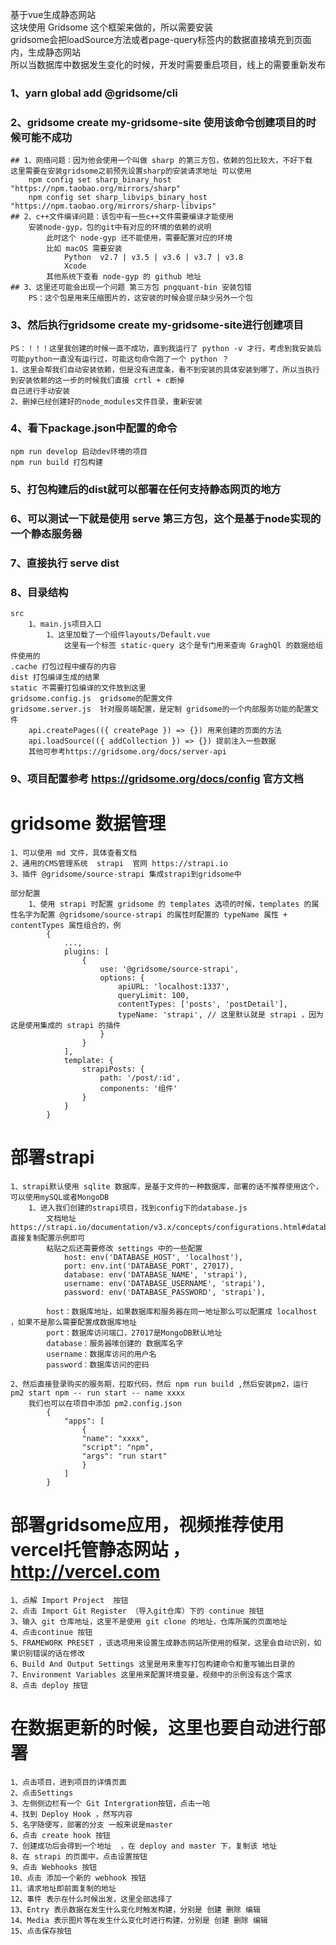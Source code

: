 基于vue生成静态网站  
这块使用 Gridsome 这个框架来做的，所以需要安装  
gridsome会把loadSource方法或者page-query标签内的数据直接填充到页面内，生成静态网站  
所以当数据库中数据发生变化的时候，开发时需要重启项目，线上的需要重新发布  

### 1、yarn global add @gridsome/cli

### 2、gridsome create my-gridsome-site 使用该命令创建项目的时候可能不成功  
    ## 1、网络问题：因为他会使用一个叫做 sharp 的第三方包，依赖的包比较大，不好下载  
    这里需要在安装gridsome之前预先设置sharp的安装请求地址 可以使用  
        npm config set sharp_binary_host "https://npm.taobao.org/mirrors/sharp"  
        npm config set sharp_libvips_binary_host "https://npm.taobao.org/mirrors/sharp-libvips"  
    ## 2、c++文件编译问题：该包中有一些c++文件需要编译才能使用  
        安装node-gyp，包的git中有对应的环境的依赖的说明  
            此时这个 node-gyp 还不能使用，需要配置对应的环境  
            比如 macOS 需要安装  
                Python  v2.7 | v3.5 | v3.6 | v3.7 | v3.8  
                Xcode  
            其他系统下查看 node-gyp 的 github 地址  
    ## 3、这里还可能会出现一个问题 第三方包 pngquant-bin 安装包错  
        PS：这个包是用来压缩图片的，这安装的时候会提示缺少另外一个包  

### 3、然后执行gridsome create my-gridsome-site进行创建项目  
    PS：！！！这里我创建的时候一直不成功，直到我运行了 python -v 才行，考虑到我安装后可能python一直没有运行过，可能这句命令跑了一个 python ？   
    1、这里会帮我们自动安装依赖，但是没有进度条，看不到安装的具体安装到哪了，所以当执行到安装依赖的这一步的时候我们直接 crtl + c断掉
    自己进行手动安装  
    2、删掉已经创建好的node_modules文件目录，重新安装   

### 4、看下package.json中配置的命令  
    npm run develop 启动dev环境的项目  
    npm run build 打包构建  

### 5、打包构建后的dist就可以部署在任何支持静态网页的地方  

### 6、可以测试一下就是使用 serve 第三方包，这个是基于node实现的一个静态服务器  

### 7、直接执行 serve dist

### 8、目录结构  
    src  
        1、main.js项目入口  
            1、这里加载了一个组件layouts/Default.vue  
                这里有一个标签 static-query 这个是专门用来查询 GraghQl 的数据给组件使用的  
    .cache 打包过程中缓存的内容  
    dist 打包编译生成的结果  
    static 不需要打包编译的文件放到这里  
    gridsome.config.js  gridsome的配置文件  
    gridsome.server.js  针对服务端配置，是定制 gridsome的一个内部服务功能的配置文件  
        api.createPages(({ createPage }) => {}) 用来创建的页面的方法  
        api.loadSource(({ addCollection }) => {}) 提前注入一些数据   
        其他可参考https://gridsome.org/docs/server-api  

### 9、项目配置参考 https://gridsome.org/docs/config 官方文档  


# gridsome 数据管理    
    1、可以使用 md 文件，具体查看文档  
    2、通用的CMS管理系统  strapi  官网 https://strapi.io  
    3、插件 @gridsome/source-strapi 集成strapi到gridsome中  
 
    部分配置
        1、使用 strapi 时配置 gridsome 的 templates 选项的时候，templates 的属性名字为配置 @gridsome/source-strapi 的属性时配置的 typeName 属性 + contentTypes 属性组合的，例 
            {
                ...,
                plugins: [
                    {
                        use: '@gridsome/source-strapi',
                        options: {
                            apiURL: 'localhost:1337',
                            queryLimit: 100,
                            contentTypes: ['posts', 'postDetail'],
                            typeName: 'strapi', // 这里默认就是 strapi ，因为这是使用集成的 strapi 的插件
                        }
                    }
                ],
                template: {
                    strapiPosts: {
                        path: '/post/:id',
                        components: '组件'
                    }
                }
            }


# 部署strapi  
    1、strapi默认使用 sqlite 数据库，是基于文件的一种数据库，部署的话不推荐使用这个，可以使用mySQL或者MongoDB  
        1、进入我们创建的strapi项目，找到config下的database.js   
            文档地址 https://strapi.io/documentation/v3.x/concepts/configurations.html#database 直接复制配置示例即可
            粘贴之后还需要修改 settings 中的一些配置  
                host: env('DATABASE_HOST', 'localhost'),  
                port: env.int('DATABASE_PORT', 27017),  
                database: env('DATABASE_NAME', 'strapi'),  
                username: env('DATABASE_USERNAME', 'strapi'),  
                password: env('DATABASE_PASSWORD', 'strapi'),  

            host：数据库地址，如果数据库和服务器在同一地址那么可以配置成 localhost ，如果不是那么需要配置成数据库地址  
            port：数据库访问端口，27017是MongoDB默认地址  
            database：服务器嗦创建的 数据库名字   
            username：数据库访问的用户名  
            password：数据库访问的密码  

    2、然后直接登录购买的服务期，拉取代码，然后 npm run build ,然后安装pm2，运行 pm2 start npm -- run start -- name xxxx  
        我们也可以在项目中添加 pm2.config.json  
            {
                "apps": [
                    {
                    "name": "xxxx",
                    "script": "npm",
                    "args": "run start"
                    }
                ]
            }

# 部署gridsome应用，视频推荐使用vercel托管静态网站 ， http://vercel.com  
    1、点解 Import Project  按钮  
    2、点击 Import Git Register （导入git仓库）下的 continue 按钮  
    3、输入 git 仓库地址，这里不是使用 git clone 的地址，仓库所属的页面地址  
    4、点击continue 按钮  
    5、FRAMEWORK PRESET ，该选项用来设置生成静态网站所使用的框架，这里会自动识别，如果识别错误的话在修改  
    6、Build And Output Settings 这里是用来重写打包构建命令和重写输出目录的  
    7、Environment Variables 这里用来配置环境变量，视频中的示例没有这个需求  
    8、点击 deploy 按钮  

# 在数据更新的时候，这里也要自动进行部署  
    1、点击项目，进到项目的详情页面  
    2、点击Settings  
    3、左侧侧边栏有一个 Git Intergration按钮，点击一哈  
    4、找到 Deploy Hook ，然写内容  
    5、名字随便写，部署的分支 一般来说是master  
    6、点击 create hook 按钮   
    7、创建成功后会得到一个地址  ，在 deploy and master 下，复制该 地址  
    8、在 strapi 的页面中，点击设置按钮  
    9、点击 Webhooks 按钮  
    10、点击 添加一个新的 webhook 按钮  
    11、请求地址即前面复制的地址   
    12、事件 表示在什么时候出发，这里全部选择了   
    13、Entry 表示数据在发生什么变化时触发构建，分别是 创建 删除 编辑  
    14、Media 表示图片等在发生什么变化时进行构建，分别是 创建 删除 编辑  
    15、点击保存按钮  



 
                             